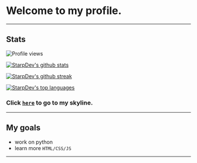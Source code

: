 # Welcome to my profile.
***
## Stats
![Profile views](https://gpvc.arturio.dev/StarpDev) 

[![StarpDev's github stats](https://github-readme-stats.vercel.app/api?username=StarpDev&theme=blue-red)](https://github.com/anuraghazra/github-readme-stats)

[![StarpDev's github streak](https://github-readme-streak-stats.herokuapp.com/?user=StarpDev&theme=blue-green)](https://github.com/DenverCoder1/github-readme-streak-stats)

[![StarpDev's top languages](https://github-readme-stats.vercel.app/api/top-langs/?username=StarpDev&theme=blue-green)](https://github.com/anuraghazra/github-readme-stats)

### Click [`here`](https://skyline.github.com/StarpDev/2021) to go to my skyline.
***

## My goals
- work on python
- learn more `HTML/CSS/JS`
***


<br><br>
